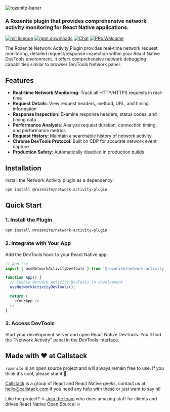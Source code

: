 ![rozenite-baner](https://github.com/user-attachments/assets/6d21839f-e624-4d8b-85a2-5f7ef1600b28)

### A Rozenite plugin that provides comprehensive network activity monitoring for React Native applications.

[![mit licence][license-badge]][license] [![npm downloads][npm-downloads-badge]][npm-downloads] [![Chat][chat-badge]][chat] [![PRs Welcome][prs-welcome-badge]][prs-welcome]

The Rozenite Network Activity Plugin provides real-time network request monitoring, detailed request/response inspection within your React Native DevTools environment. It offers comprehensive network debugging capabilities similar to browser DevTools Network panel.

## Features

- **Real-time Network Monitoring**: Track all HTTP/HTTPS requests in real-time
- **Request Details**: View request headers, method, URL, and timing information
- **Response Inspection**: Examine response headers, status codes, and timing data
- **Performance Analysis**: Analyze request duration, connection timing, and performance metrics
- **Request History**: Maintain a searchable history of network activity
- **Chrome DevTools Protocol**: Built on CDP for accurate network event capture
- **Production Safety**: Automatically disabled in production builds

## Installation

Install the Network Activity plugin as a dependency:

```bash
npm install @rozenite/network-activity-plugin
```

## Quick Start

### 1. Install the Plugin

```bash
npm install @rozenite/network-activity-plugin
```

### 2. Integrate with Your App

Add the DevTools hook to your React Native app:

```typescript
// App.tsx
import { useNetworkActivityDevTools } from '@rozenite/network-activity-plugin';

function App() {
  // Enable Network Activity DevTools in development
  useNetworkActivityDevTools();

  return (
    <YourApp />
  );
}
```

### 3. Access DevTools

Start your development server and open React Native DevTools. You'll find the "Network Activity" panel in the DevTools interface.

## Made with ❤️ at Callstack

`rozenite` is an open source project and will always remain free to use. If you think it's cool, please star it 🌟.

[Callstack][callstack-readme-with-love] is a group of React and React Native geeks, contact us at [hello@callstack.com](mailto:hello@callstack.com) if you need any help with these or just want to say hi!

Like the project? ⚛️ [Join the team](https://callstack.com/careers/?utm_campaign=Senior_RN&utm_source=github&utm_medium=readme) who does amazing stuff for clients and drives React Native Open Source! 🔥

[callstack-readme-with-love]: https://callstack.com/?utm_source=github.com&utm_medium=referral&utm_campaign=rozenite&utm_term=readme-with-love
[license-badge]: https://img.shields.io/npm/l/rozenite?style=for-the-badge
[license]: https://github.com/callstackincubator/rozenite/blob/main/LICENSE
[npm-downloads-badge]: https://img.shields.io/npm/dm/rozenite?style=for-the-badge
[npm-downloads]: https://www.npmjs.com/package/@rozenite/network-activity-plugin
[prs-welcome-badge]: https://img.shields.io/badge/PRs-welcome-brightgreen.svg?style=for-the-badge
[prs-welcome]: https://github.com/callstackincubator/rozenite/blob/main/CONTRIBUTING.md
[chat-badge]: https://img.shields.io/discord/426714625279524876.svg?style=for-the-badge
[chat]: https://discord.gg/Q4yr2rTWYF 